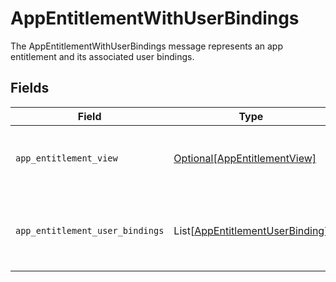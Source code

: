 # AppEntitlementWithUserBindings

The AppEntitlementWithUserBindings message represents an app entitlement and its associated user bindings.


## Fields

| Field                                                                                                                                       | Type                                                                                                                                        | Required                                                                                                                                    | Description                                                                                                                                 |
| ------------------------------------------------------------------------------------------------------------------------------------------- | ------------------------------------------------------------------------------------------------------------------------------------------- | ------------------------------------------------------------------------------------------------------------------------------------------- | ------------------------------------------------------------------------------------------------------------------------------------------- |
| `app_entitlement_view`                                                                                                                      | [Optional[AppEntitlementView]](../../models/shared/appentitlementview.md)                                                                   | :heavy_minus_sign:                                                                                                                          | The app entitlement view contains the serialized app entitlement and paths to objects referenced by the app entitlement.                    |
| `app_entitlement_user_bindings`                                                                                                             | List[[AppEntitlementUserBinding](../../models/shared/appentitlementuserbinding.md)]                                                         | :heavy_minus_sign:                                                                                                                          | An array of AppEntitlementUserBinding objects which represent the relationships that give app users access to the specific app entitlement. |
